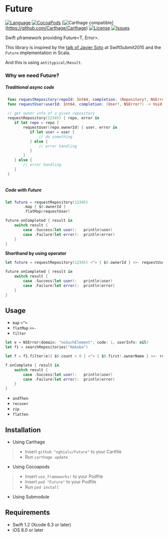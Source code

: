 Future
=====

[![Language](http://img.shields.io/badge/language-swift-brightgreen.svg?style=flat
)](https://developer.apple.com/swift)
[![CocoaPods](https://img.shields.io/cocoapods/v/Future.svg)]()
[![Carthage compatible](https://img.shields.io/badge/Carthage-compatible-4BC51D.svg?style=flat)]
(https://github.com/Carthage/Carthage)
[![License](http://img.shields.io/badge/license-MIT-lightgrey.svg?style=flat
)](http://mit-license.org)
[![Issues](https://img.shields.io/github/issues/nghialv/Future.svg?style=flat
)](https://github.com/nghialv/Future/issues?state=open)


Swift µframework providing Future&lt;T, Error>.

This library is inspired by the [talk of Javier Soto](https://realm.io/news/swift-summit-javier-soto-futures/) at SwiftSubmit2015 and the `Future` implementation in Scala.

And this is using `antitypical/Result`.

### Why we need Future?

##### Traditional async code

``` swift
 func requestRepository(repoId: Int64, completion: (Repository?, NSError?) -> Void) {}
 func requestUser(userId: Int64, completion: (User?, NSError?) -> Void) {}
 
 // get owner info of a given repository
 requestRepository(12345) { repo, error in
 	if let repo = repo {
 		requestUser(repo.ownerId) { user, error in
 		   if let user = user {
 		       // do something
 		   } else {
 		       // error handling
 		   }
 		}
 	} else {
 		// error handling
 	}
 }
 
```

##### Code with Future

``` swift
let future = requestRepository(12345)
		.map { $0.ownerId }
		.flatMap(requestUser)

future.onCompleted { result in
	switch result {
		case .Success(let user):   println(user)
		case .Failure(let error):  println(error)
	}
}

```

**Shorthand by using operator**

``` swift
let future = requestRepository(12345) <^> { $0.ownerId } >>- requestUser

future.onCompleted { result in
	switch result {
		case .Success(let user):   println(user)
		case .Failure(let error):  println(error)
	}
}
```

Usage
-----

- `map` `<^>`
- `flatMap` `>>-`
- `filter`

``` swift
let e = NSError(domain: "noSuchElement", code: 1, userInfo: nil)
let f1 = searchRepositories("Hakuba")

let f = f1.filter(e){ $0.count > 0 } <^> { $0.first!.ownerName } >>- requestUser

f.onComplete { result in
	switch result {
		case .Success(let user):   println(user)
		case .Failure(let error):  println(error)
	}
}
```

- `andThen`
- `recover`
- `zip`
- `flatten`


Installation
-----

- Using Carthage
>	- Insert `github "nghialv/Future"` to your Cartfile
>	- Run `carthage update`


- Using Cocoapods
>	- Insert `use_frameworks!` to your Podfile
>	- Insert `pod "Future"` to your Podfile
>	- Run `pod install`

- Using Submodule


Requirements
-----

- Swift 1.2 (Xcode 6.3 or later)
- iOS 8.0 or later

